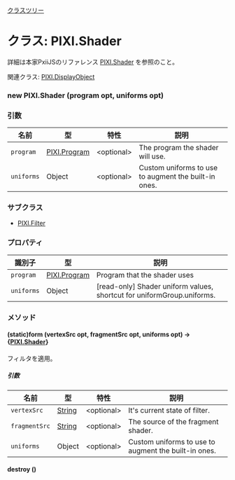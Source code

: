 [クラスツリー](index.md)

# クラス: PIXI.Shader
詳細は本家PxiiJSのリファレンス [PIXI.Shader](http://pixijs.download/release/docs/PIXI.Shader.html) を参照のこと。

関連クラス: [PIXI.DisplayObject](PIXI.DisplayObject.md)

### new PIXI.Shader (program opt, uniforms opt)
### 引数

| 名前 | 型 | 特性 | 説明 |
| --- | --- | --- | --- |
| `program ` | [PIXI.Program](http://pixijs.download/release/docs/PIXI.Program.md) | &lt;optional&gt; | The program the shader will use. |
| `uniforms` | Object | &lt;optional&gt; |  Custom uniforms to use to augment the built-in ones. |

### サブクラス

* [PIXI.Filter](PIXI.Filter.md)

### プロパティ

| 識別子 | 型 | 説明 |
| --- | --- | --- |
| `program ` | [PIXI.Program](http://pixijs.download/release/docs/PIXI.Program.md)  |  Program that the shader uses |
| `uniforms` | Object |  [read-only] Shader uniform values, shortcut for uniformGroup.uniforms. |

### メソッド

#### (static)form (vertexSrc opt, fragmentSrc opt, uniforms opt) → {[PIXI.Shader](PIXI.Shader.md)}
フィルタを適用。

##### 引数

| 名前 | 型 | 特性 | 説明 |
| --- | --- | --- | --- |
| `vertexSrc` | [String](String.md) | &lt;optional&gt; | It's current state of filter. |
| `fragmentSrc` | [String](String.md) | &lt;optional&gt; | The source of the fragment shader. |
| `uniforms` | Object | &lt;optional&gt; | Custom uniforms to use to augment the built-in ones. |


#### destroy ()